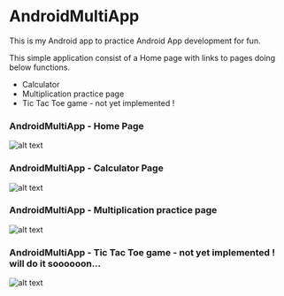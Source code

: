 # AndroidMultiApp
This is my Android app to practice Android App development for fun.

This simple application consist of a Home page with links to pages doing below functions.
* Calculator
* Multiplication practice page
* Tic Tac Toe game - not yet implemented !


### AndroidMultiApp - Home Page
![alt text](https://github.com/dcar2018/AndroidMultiApp/blob/develop/images/HomePage.JPG)

### AndroidMultiApp - Calculator Page
![alt text](https://github.com/dcar2018/AndroidMultiApp/blob/develop/images/Calculator.JPG)

### AndroidMultiApp - Multiplication practice page
![alt text](https://github.com/dcar2018/AndroidMultiApp/blob/develop/images/PracticeMultiplication.JPG)

### AndroidMultiApp - Tic Tac Toe game - not yet implemented ! will do it soooooon...
![alt text](https://github.com/dcar2018/AndroidMultiApp/blob/develop/images/Game.JPG)

